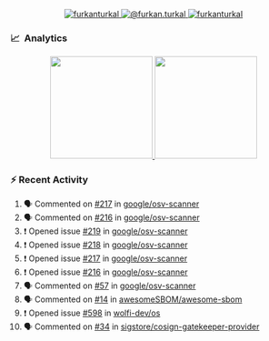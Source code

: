 <p align="center">
  <a href="https://linkedin.com/in/furkanturkal" target="blank">
    <img src="https://img.shields.io/badge/linkedin-%230077B5.svg?&style=for-the-badge&logo=linkedin&logoColor=white" alt="furkanturkal" />
  </a>
  <a href="https://medium.com/@furkan.turkal" target="blank">
    <img src="https://img.shields.io/badge/medium-%2312100E.svg?&style=for-the-badge&logo=medium&logoColor=white" alt="@furkan.turkal" />
  </a>
  <a href="https://twitter.com/furkanturkaI" target="blank">
    <img src="https://img.shields.io/badge/Twitter-1DA1F2?style=for-the-badge&logo=twitter&logoColor=white" alt="furkanturkaI" />
  </a>
</p>

### 📈 &nbsp;Analytics

<p align="center">
  <a href="https://coderstats.net/github/#Dentrax">
    <img height="180em" src="https://github-readme-stats-eight-theta.vercel.app/api?username=Dentrax&show_icons=true&theme=algolia&include_all_commits=true&count_private=true&line_height=26"/>
    <img height="180em" src="https://github-readme-stats-eight-theta.vercel.app/api/top-langs/?username=Dentrax&layout=compact&langs_count=8&theme=algolia&line_height=26"/>
  </a>
</p>

### :zap: Recent Activity

<!--START_SECTION:activity-->
1. 🗣 Commented on [#217](https://github.com/google/osv-scanner/issues/217) in [google/osv-scanner](https://github.com/google/osv-scanner)
2. 🗣 Commented on [#216](https://github.com/google/osv-scanner/issues/216) in [google/osv-scanner](https://github.com/google/osv-scanner)
3. ❗️ Opened issue [#219](https://github.com/google/osv-scanner/issues/219) in [google/osv-scanner](https://github.com/google/osv-scanner)
4. ❗️ Opened issue [#218](https://github.com/google/osv-scanner/issues/218) in [google/osv-scanner](https://github.com/google/osv-scanner)
5. ❗️ Opened issue [#217](https://github.com/google/osv-scanner/issues/217) in [google/osv-scanner](https://github.com/google/osv-scanner)
6. ❗️ Opened issue [#216](https://github.com/google/osv-scanner/issues/216) in [google/osv-scanner](https://github.com/google/osv-scanner)
7. 🗣 Commented on [#57](https://github.com/google/osv-scanner/issues/57) in [google/osv-scanner](https://github.com/google/osv-scanner)
8. 🗣 Commented on [#14](https://github.com/awesomeSBOM/awesome-sbom/issues/14) in [awesomeSBOM/awesome-sbom](https://github.com/awesomeSBOM/awesome-sbom)
9. ❗️ Opened issue [#598](https://github.com/wolfi-dev/os/issues/598) in [wolfi-dev/os](https://github.com/wolfi-dev/os)
10. 🗣 Commented on [#34](https://github.com/sigstore/cosign-gatekeeper-provider/issues/34) in [sigstore/cosign-gatekeeper-provider](https://github.com/sigstore/cosign-gatekeeper-provider)
<!--END_SECTION:activity-->
